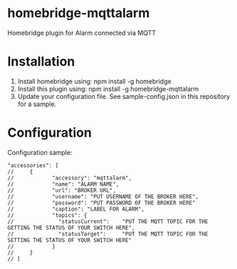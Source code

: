 # homebridge-mqttalarm

Homebridge plugin for Alarm connected via MQTT

# Installation

1. Install homebridge using: npm install -g homebridge
2. Install this plugin using: npm install -g homebridge-mqttalarm
3. Update your configuration file. See sample-config.json in this repository for a sample. 

# Configuration

Configuration sample:

 ```
 "accessories": [
//     {
//            "accessory": "mqttalarm",
//            "name": "ALARM NAME",
//            "url": "BROKER URL",
//			  "username": "PUT USERNAME OF THE BROKER HERE",
//            "password": "PUT PASSWORD OF THE BROKER HERE"
// 			  "caption": "LABEL FOR ALARM",
// 			  "topics": {
// 				"statusCurrent": 	"PUT THE MQTT TOPIC FOR THE GETTING THE STATUS OF YOUR SWITCH HERE",
// 				"statusTarget": 	"PUT THE MQTT TOPIC FOR THE SETTING THE STATUS OF YOUR SWITCH HERE"
// 			  }
//     }
// ]

```